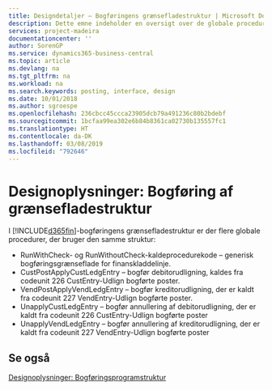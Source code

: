 ```yaml
---
title: Designdetaljer – Bogføringens grænsefladestruktur | Microsoft Docs
description: Dette emne indeholder en oversigt over de globale procedurer i bogføringens grænsefladestruktur.
services: project-madeira
documentationcenter: ''
author: SorenGP
ms.service: dynamics365-business-central
ms.topic: article
ms.devlang: na
ms.tgt_pltfrm: na
ms.workload: na
ms.search.keywords: posting, interface, design
ms.date: 10/01/2018
ms.author: sgroespe
ms.openlocfilehash: 236cbcc45ccca23905dcb79a491236c80b2bdebf
ms.sourcegitcommit: 1bcfaa99ea302e6b84b8361ca02730b135557fc1
ms.translationtype: HT
ms.contentlocale: da-DK
ms.lasthandoff: 03/08/2019
ms.locfileid: "792646"
---
```

# <a name="design-details-posting-interface-structure"></a>Designoplysninger: Bogføring af grænsefladestruktur
I [!INCLUDE[d365fin](includes/d365fin_md.md)]-bogføringens grænsefladestruktur er der flere globale procedurer, der bruger den samme struktur:  
  
* RunWithCheck- og RunWithoutCheck-kaldeprocedurekode – generisk bogføringsgrænseflade for finanskladdelinje.  
* CustPostApplyCustLedgEntry – bogfør debitorudligning, kaldes fra codeunit 226 CustEntry-Udlign bogførte poster.  
* VendPostApplyVendLedgEntry – bogfør kreditorudligning, der er kaldt fra codeunit 227 VendEntry-Udlign bogførte poster.  
* UnapplyCustLedgEntry – bogfør annullering af debitorudligning, der er kaldt fra codeunit 226 CustEntry-Udlign bogførte poster  
* UnapplyVendLedgEntry – bogfør annullering af kreditorudligning, der er kaldt fra codeunit 227 VendEntry-Udlign bogførte poster  
  
## <a name="see-also"></a>Se også  
[Designoplysninger: Bogføringsprogramstruktur](design-details-posting-engine-structure.md)